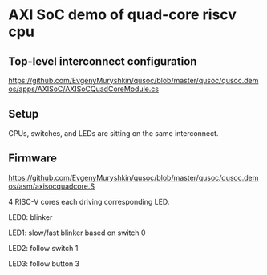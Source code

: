 # AXI SoC demo of quad-core riscv cpu

## Top-level interconnect configuration
https://github.com/EvgenyMuryshkin/qusoc/blob/master/qusoc/qusoc.demos/apps/AXISoC/AXISoCQuadCoreModule.cs

## Setup
CPUs, switches, and LEDs are sitting on the same interconnect.

## Firmware
https://github.com/EvgenyMuryshkin/qusoc/blob/master/qusoc/qusoc.demos/asm/axisocquadcore.S

4 RISC-V cores each driving corresponding LED.

LED0: blinker

LED1: slow/fast blinker based on switch 0

LED2: follow switch 1

LED3: follow button 3
